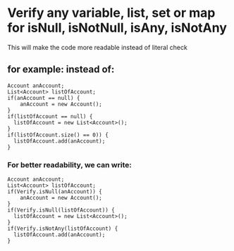 # Verify any variable, list, set or map for isNull, isNotNull, isAny, isNotAny
This will make the code more readable instead of literal check

## for example: instead of:
```apex
Account anAccount;
List<Account> listOfAccount;
if(anAccount == null) {
    anAccount = new Account();
}
if(listOfAccount == null) {
  listOfAccount = new List<Account>();
}
if(listOfAccount.size() == 0)) {
  listOfAccount.add(anAccount);
}
```

### For better readability, we can write:
```apex
Account anAccount;
List<Account> listOfAccount;
if(Verify.isNull(anAccount)) {
    anAccount = new Account();
}
if(Verify.isNull(listOfAccount)) {
  listOfAccount = new List<Account>();
}
if(Verify.isNotAny(listOfAccount) {
  listOfAccount.add(anAccount);
}

```

